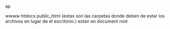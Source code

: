 ap

wwww
htdocs
public_html
(estas son las carpetas donde deben de estar los archivos en lugar de el escritorio.)
estan en document root

